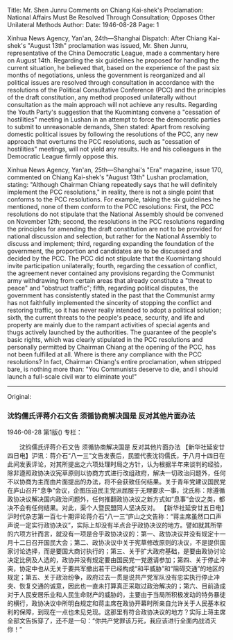 Title: Mr. Shen Junru Comments on Chiang Kai-shek's Proclamation: National Affairs Must Be Resolved Through Consultation; Opposes Other Unilateral Methods
Author: 
Date: 1946-08-28
Page: 1

Xinhua News Agency, Yan'an, 24th—Shanghai Dispatch: After Chiang Kai-shek's "August 13th" proclamation was issued, Mr. Shen Junru, representative of the China Democratic League, made a commentary here on August 14th. Regarding the six guidelines he proposed for handling the current situation, he believed that, based on the experience of the past six months of negotiations, unless the government is reorganized and all political issues are resolved through consultation in accordance with the resolutions of the Political Consultative Conference (PCC) and the principles of the draft constitution, any method proposed unilaterally without consultation as the main approach will not achieve any results. Regarding the Youth Party's suggestion that the Kuomintang convene a "cessation of hostilities" meeting in Lushan in an attempt to force the democratic parties to submit to unreasonable demands, Shen stated: Apart from resolving domestic political issues by following the resolutions of the PCC, any new approach that overturns the PCC resolutions, such as "cessation of hostilities" meetings, will not yield any results. He and his colleagues in the Democratic League firmly oppose this.

Xinhua News Agency, Yan'an, 25th—Shanghai's "Era" magazine, issue 170, commented on Chiang Kai-shek's "August 13th" Lushan proclamation, stating: "Although Chairman Chiang repeatedly says that he will definitely implement the PCC resolutions," in reality, there is not a single point that conforms to the PCC resolutions. For example, taking the six guidelines he mentioned, none of them conform to the PCC resolutions: First, the PCC resolutions do not stipulate that the National Assembly should be convened on November 12th; second, the resolutions in the PCC resolutions regarding the principles for amending the draft constitution are not to be provided for national discussion and selection, but rather for the National Assembly to discuss and implement; third, regarding expanding the foundation of the government, the proportion and candidates are to be discussed and decided by the PCC. The PCC did not stipulate that the Kuomintang should invite participation unilaterally; fourth, regarding the cessation of conflict, the agreement never contained any provisions regarding the Communist army withdrawing from certain areas that already constitute a "threat to peace" and "obstruct traffic"; fifth, regarding political disputes, the government has consistently stated in the past that the Communist army has not faithfully implemented the sincerity of stopping the conflict and restoring traffic, so it has never really intended to adopt a political solution; sixth, the current threats to the people's peace, security, and life and property are mainly due to the rampant activities of special agents and thugs actively launched by the authorities. The guarantee of the people's basic rights, which was clearly stipulated in the PCC resolutions and personally permitted by Chairman Chiang at the opening of the PCC, has not been fulfilled at all. Where is there any compliance with the PCC resolutions? In fact, Chairman Chiang's entire proclamation, when stripped bare, is nothing more than: "You Communists deserve to die, and I should launch a full-scale civil war to eliminate you!"



<hr /> 

Original: 


### 沈钧儒氏评蒋介石文告  须循协商解决国是  反对其他片面办法

1946-08-28
第1版()
专栏：

　　沈钧儒氏评蒋介石文告
    须循协商解决国是
    反对其他片面办法
    【新华社延安廿四日电】沪讯：蒋介石“八一三”文告发表后，民盟代表沈钧儒氏，于八月十四日在此间发表评论，对其所提出之六项处理时局之方针，认为根据半年来谈判的经验，除非遵照政协决议宪草原则以协商方式进行改组政府，解决一切政治问题外，任何不以协商为主而由片面提出的办法，将不会获致任何结果。关于青年党建议国民党在庐山召开“息争”会议，企图压迫民主党派屈服于无理要求一事，沈氏称：除遵循政协决议解决国内政治问题外，任何推翻政协决议之新方式如“息事”会议之类，都决不会有任何结果。对此，渠个人暨民盟同人坚决反对。
    【新华社延安廿五日电】沪时代杂志第一百七十期评论蒋介石“八一三”庐山之文告称：“蒋主席虽然口口声声说一定实行政协决议”，实际上却没有半点合乎政协决议的地方。譬如就其所举的六项方针而言，就没有一项是合乎政协决议的：第一、政协决议并没有规定十一月十二日召开国民大会；第二、政协决议中关于宪草修改原则的决议，不是提供国家讨论选择，而是要国大商讨执行的；第三、关于扩大政府基础，是要由政协讨论决定比例及人选的，政协并没有规定要由国民党一党邀请参加；第四、关于停止冲突，协定中也从无关于要共军撤出若干已经构成“和平威胁”和“阻碍交通”的地区的规定；第五、关于政治纷争，政府过去一贯是说共产党军队没有忠实执行停止冲突、恢复交通的诚意，因此也一直未打算真正采取过政治解决的；第六、目前造成对于人民安居乐业和人民生命财产的威胁的，主要由于当局所积极发动的特务暴徒的横行，政协决议中所明白规定和蒋主席在政协开幕时所亲自允许关于人民基本权利的保障，到现在一点也未见兑现。这那里有符合政协决议的地方？实际上蒋主席全部文告拆穿了，还不是一句：“你共产党罪该万死，我应该进行全面内战消灭你！”
